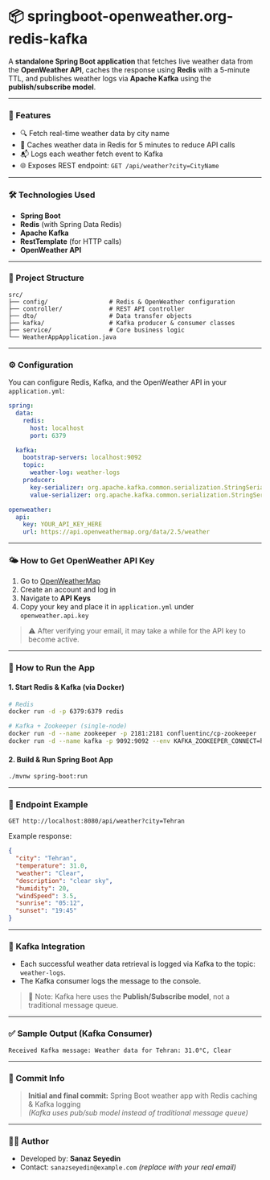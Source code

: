 # 📦 springboot-openweather.org-redis-kafka

A **standalone Spring Boot application** that fetches live weather data from the **OpenWeather API**, caches the response using **Redis** with a 5-minute TTL, and publishes weather logs via **Apache Kafka** using the **publish/subscribe model**.

---

### 🚀 Features

- 🔍 Fetch real-time weather data by city name
- 🧠 Caches weather data in Redis for 5 minutes to reduce API calls
- 📬 Logs each weather fetch event to Kafka
- 🌐 Exposes REST endpoint: `GET /api/weather?city=CityName`

---

### 🛠️ Technologies Used

- **Spring Boot**
- **Redis** (with Spring Data Redis)
- **Apache Kafka**
- **RestTemplate** (for HTTP calls)
- **OpenWeather API**

---

### 📁 Project Structure

```
src/
├── config/                 # Redis & OpenWeather configuration
├── controller/             # REST API controller
├── dto/                    # Data transfer objects
├── kafka/                  # Kafka producer & consumer classes
├── service/                # Core business logic
└── WeatherAppApplication.java
```

---

### ⚙️ Configuration

You can configure Redis, Kafka, and the OpenWeather API in your `application.yml`:

```yaml
spring:
  data:
    redis:
      host: localhost
      port: 6379

  kafka:
    bootstrap-servers: localhost:9092
    topic:
      weather-log: weather-logs
    producer:
      key-serializer: org.apache.kafka.common.serialization.StringSerializer
      value-serializer: org.apache.kafka.common.serialization.StringSerializer

openweather:
  api:
    key: YOUR_API_KEY_HERE
    url: https://api.openweathermap.org/data/2.5/weather
```

---

### 🌤️ How to Get OpenWeather API Key

1. Go to [OpenWeatherMap](https://openweathermap.org/api)
2. Create an account and log in
3. Navigate to **API Keys**
4. Copy your key and place it in `application.yml` under `openweather.api.key`

> ⚠️ After verifying your email, it may take a while for the API key to become active.

---

### 🧪 How to Run the App

#### 1. Start Redis & Kafka (via Docker)

```bash
# Redis
docker run -d -p 6379:6379 redis

# Kafka + Zookeeper (single-node)
docker run -d --name zookeeper -p 2181:2181 confluentinc/cp-zookeeper
docker run -d --name kafka -p 9092:9092 --env KAFKA_ZOOKEEPER_CONNECT=host.docker.internal:2181 --env KAFKA_ADVERTISED_LISTENERS=PLAINTEXT://localhost:9092 --env KAFKA_BROKER_ID=1 --env KAFKA_OFFSETS_TOPIC_REPLICATION_FACTOR=1 confluentinc/cp-kafka
```

#### 2. Build & Run Spring Boot App

```bash
./mvnw spring-boot:run
```

---

### 🔗 Endpoint Example

```http
GET http://localhost:8080/api/weather?city=Tehran
```

Example response:

```json
{
  "city": "Tehran",
  "temperature": 31.0,
  "weather": "Clear",
  "description": "clear sky",
  "humidity": 20,
  "windSpeed": 3.5,
  "sunrise": "05:12",
  "sunset": "19:45"
}
```

---

### 📩 Kafka Integration

- Each successful weather data retrieval is logged via Kafka to the topic: `weather-logs`.
- The Kafka consumer logs the message to the console.

> 🧠 Note: Kafka here uses the **Publish/Subscribe model**, not a traditional message queue.

---

### ✅ Sample Output (Kafka Consumer)

```
Received Kafka message: Weather data for Tehran: 31.0°C, Clear
```

---

### 📌 Commit Info

> **Initial and final commit:** Spring Boot weather app with Redis caching & Kafka logging  
> _(Kafka uses pub/sub model instead of traditional message queue)_

---

### 🧑‍💻 Author

- Developed by: **Sanaz Seyedin**
- Contact: `sanazseyedin@example.com` *(replace with your real email)*
